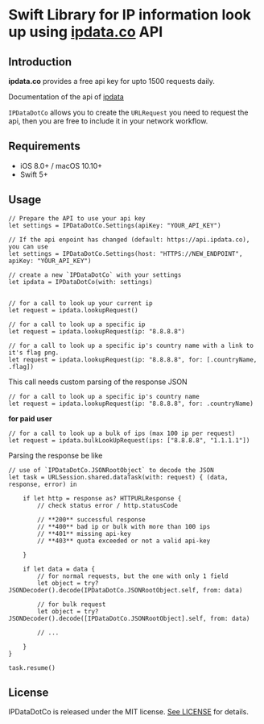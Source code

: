 #  Swift Library for IP information look up using [ipdata.co](https://ipdata.co/) API

## Introduction

**ipdata.co** provides a free api key for upto 1500 requests daily.

Documentation of the api of [ipdata](https://docs.ipdata.co/)

`IPDataDotCo` allows you to create the `URLRequest` you  need to request the api, then you are free to include it in your network workflow.

## Requirements

- iOS 8.0+ / macOS 10.10+
- Swift 5+

## Usage

```
// Prepare the API to use your api key
let settings = IPDataDotCo.Settings(apiKey: "YOUR_API_KEY")

// If the api enpoint has changed (default: https://api.ipdata.co), you can use
let settings = IPDataDotCo.Settings(host: "HTTPS://NEW_ENDPOINT", apiKey: "YOUR_API_KEY")

// create a new `IPDataDotCo` with your settings
let ipdata = IPDataDotCo(with: settings)


```

```
// for a call to look up your current ip
let request = ipdata.lookupRequest()
```

```
// for a call to look up a specific ip
let request = ipdata.lookupRequest(ip: "8.8.8.8")
```

```
// for a call to look up a specific ip's country name with a link to it's flag png.
let request = ipdata.lookupRequest(ip: "8.8.8.8", for: [.countryName, .flag])
```

This call needs custom parsing of the response JSON

```
// for a call to look up a specific ip's country name
let request = ipdata.lookupRequest(ip: "8.8.8.8", for: .countryName)
```

**for paid user** 

```
// for a call to look up a bulk of ips (max 100 ip per request)
let request = ipdata.bulkLookUpRequest(ips: ["8.8.8.8", "1.1.1.1"])
```

Parsing the response be like

```
// use of `IPDataDotCo.JSONRootObject` to decode the JSON
let task = URLSession.shared.dataTask(with: request) { (data, response, error) in

    if let http = response as? HTTPURLResponse {
        // check status error / http.statusCode
        
        // **200** successful response
        // **400** bad ip or bulk with more than 100 ips
        // **401** missing api-key
        // **403** quota exceeded or not a valid api-key

    }

    if let data = data {
        // for normal requests, but the one with only 1 field
        let object = try? JSONDecoder().decode(IPDataDotCo.JSONRootObject.self, from: data)

        // for bulk request
        let object = try? JSONDecoder().decode([IPDataDotCo.JSONRootObject].self, from: data)

        // ...

    }
}

task.resume()

```


## License

IPDataDotCo is released under the MIT license. [See LICENSE](http://www.opensource.org/licenses/mit-license.php) for details.
